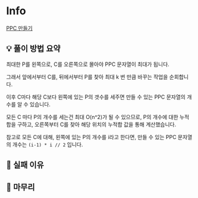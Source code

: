 # Info
[PPC 만들기](https://boj.kr/31778)

## 💡 풀이 방법 요약

최대한 P를 왼쪽으로, C를 오른쪽으로 몰아야 PPC 문자열이 최대가 됩니다.

그래서 앞에서부터 C를, 뒤에서부터 P를 찾아 최대 k 번 만큼 바꾸는 작업을 순회합니다.

이후 C마다 해당 C보다 왼쪽에 있는 P의 갯수를 세주면 만들 수 있는 PPC 문자열의 개수를 알 수 있습니다.

모든 C 마다 P의 개수를 세는건 최대 O(n^2)가 될 수 있으므로, P의 개수에 대한 누적합을 구하고, 오른쪽부터 C를 찾아 해당 위치의 누적합 값을 통해 계산했습니다.

참고로 모든 C에 대해, 왼쪽에 있는 P의 개수를 i라고 한다면, 만들 수 있는 PPC 문자열의 개수는 `(i-1) * i // 2` 입니다.

## 👀 실패 이유

## 🙂 마무리
